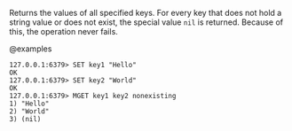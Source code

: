 Returns the values of all specified keys.
For every key that does not hold a string value or does not exist, the special
value `nil` is returned.
Because of this, the operation never fails.

@examples

```valkey-cli
127.0.0.1:6379> SET key1 "Hello"
OK
127.0.0.1:6379> SET key2 "World"
OK
127.0.0.1:6379> MGET key1 key2 nonexisting
1) "Hello"
2) "World"
3) (nil)
```
